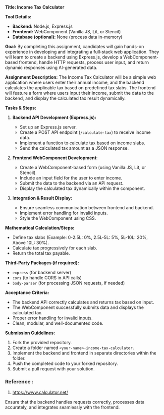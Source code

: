 **Title: Income Tax Calculator**

**Tool Details:**
- **Backend:** Node.js, Express.js
- **Frontend:** WebComponent (Vanilla JS, Lit, or Stencil)
- **Database (optional):** None (process data in-memory)

**Goal:**
By completing this assignment, candidates will gain hands-on experience in developing and integrating a full-stack web application. They will learn to create a backend using Express.js, develop a WebComponent-based frontend, handle HTTP requests, process user input, and return dynamic responses using AI-generated data.

**Assignment Description:**
The Income Tax Calculator will be a simple web application where users enter their annual income, and the backend calculates the applicable tax based on predefined tax slabs. The frontend will feature a form where users input their income, submit the data to the backend, and display the calculated tax result dynamically.

**Tasks & Steps:**
1. **Backend API Development (Express.js):**
   - Set up an Express.js server.
   - Create a POST API endpoint (`/calculate-tax`) to receive income data.
   - Implement a function to calculate tax based on income slabs.
   - Send the calculated tax amount as a JSON response.
   
2. **Frontend WebComponent Development:**
   - Create a WebComponent-based form (using Vanilla JS, Lit, or Stencil).
   - Include an input field for the user to enter income.
   - Submit the data to the backend via an API request.
   - Display the calculated tax dynamically within the component.
   
3. **Integration & Result Display:**
   - Ensure seamless communication between frontend and backend.
   - Implement error handling for invalid inputs.
   - Style the WebComponent using CSS.
   
**Mathematical Calculation/Steps:**
- Define tax slabs (Example: 0-2.5L: 0%, 2.5L-5L: 5%, 5L-10L: 20%, Above 10L: 30%).
- Calculate tax progressively for each slab.
- Return the total tax payable.

**Third-Party Packages (if required):**
- `express` (for backend server)
- `cors` (to handle CORS in API calls)
- `body-parser` (for processing JSON requests, if needed)

**Acceptance Criteria:**
- The backend API correctly calculates and returns tax based on input.
- The WebComponent successfully submits data and displays the calculated tax.
- Proper error handling for invalid inputs.
- Clean, modular, and well-documented code.

**Submission Guidelines:**
1. Fork the provided repository.
2. Create a folder named `<your-name>-income-tax-calculator`.
3. Implement the backend and frontend in separate directories within the folder.
4. Push the completed code to your forked repository.
5. Submit a pull request with your solution.

### **Reference :**
1.	https://www.calculator.net/

Ensure that the backend handles requests correctly, processes data accurately, and integrates seamlessly with the frontend.

